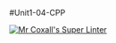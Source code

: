 #Unit1-04-CPP

[![Mr Coxall's Super Linter](https://github.com/ICS3U-C-Programming-HiabGm/Unit1-04-CPP/workflows/Mr%20Coxall's%20Super%20Linter/badge.svg)](https://github.com/ICS3U-C-Programming-HiabGm/Unit1-04-CPP/actions)
